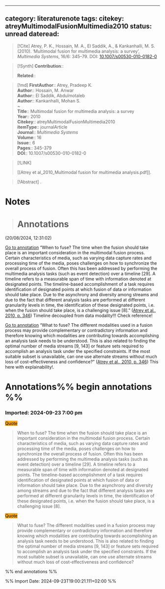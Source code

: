 
---
category: literaturenote
tags: 
citekey: atreyMultimodalFusionMultimedia2010
status: unread
dateread:
---

> [!Cite]
> Atrey, P. K., Hossain, M. A., El Saddik, A., & Kankanhalli, M. S. (2010). ‘Multimodal fusion for multimedia analysis: a survey’, _Multimedia Systems_, 16/6: 345–79. DOI: [10.1007/s00530-010-0182-0](https://doi.org/10.1007/s00530-010-0182-0)

>[!Synth]
>**Contribution**:: 
>
>**Related**:: 
>

>[!md]
> **FirstAuthor**:: Atrey, Pradeep K.  
> **Author**:: Hossain, M. Anwar  
> **Author**:: El Saddik, Abdulmotaleb  
> **Author**:: Kankanhalli, Mohan S.  
~    
> **Title**:: Multimodal fusion for multimedia analysis: a survey  
> **Year**:: 2010   
> **Citekey**:: atreyMultimodalFusionMultimedia2010  
> **itemType**:: journalArticle  
> **Journal**:: *Multimedia Systems*  
> **Volume**:: 16  
> **Issue**:: 6   
> **Pages**:: 345-379  
> **DOI**:: 10.1007/s00530-010-0182-0    

> [!LINK] 
>
> [[Atrey et al_2010_Multimodal fusion for multimedia analysis.pdf]].

> [!Abstract]
>.
> 
# Notes
>
># Annotations  
(20/08/2024, 12:31:02)

[Go to annotation](zotero://open-pdf/library/items/Y9V2QK7D?page=346&annotation=LYVDUBVU) “When to fuse? The time when the fusion should take place is an important consideration in the multimodal fusion process. Certain characteristics of media, such as varying data capture rates and processing time of the media, poses challenges on how to synchronize the overall process of fusion. Often this has been addressed by performing the multimedia analysis tasks (such as event detection) over a timeline [29]. A timeline refers to a measurable span of time with information denoted at designated points. The timeline-based accomplishment of a task requires identification of designated points at which fusion of data or information should take place. Due to the asynchrony and diversity among streams and due to the fact that different analysis tasks are performed at different granularity levels in time, the identification of these designated points, i.e. when the fusion should take place, is a challenging issue [8].” ([Atrey et al., 2010, p. 346](zotero://select/library/items/75NLGK95)) Timeline decoupled from data modality!!! Check reference!

[Go to annotation](zotero://open-pdf/library/items/Y9V2QK7D?page=346&annotation=JI9W9RQW) “What to fuse? The different modalities used in a fusion process may provide complementary or contradictory information and therefore knowing which modalities are contributing towards accomplishing an analysis task needs to be understood. This is also related to finding the optimal number of media streams [9, 143] or feature sets required to accomplish an analysis task under the specified constraints. If the most suitable subset is unavailable, can one use alternate streams without much loss of cost-effectiveness and confidence?” ([Atrey et al., 2010, p. 346](zotero://select/library/items/75NLGK95)) This here with explainability!.


# Annotations%% begin annotations %%



### Imported: 2024-09-23 7:00 pm



<mark style="background-color: #ffaa00">Quote</mark>
> When to fuse? The time when the fusion should take place is an important consideration in the multimodal fusion process. Certain characteristics of media, such as varying data capture rates and processing time of the media, poses challenges on how to synchronize the overall process of fusion. Often this has been addressed by performing the multimedia analysis tasks (such as event detection) over a timeline [29]. A timeline refers to a measurable span of time with information denoted at designated points. The timeline-based accomplishment of a task requires identification of designated points at which fusion of data or information should take place. Due to the asynchrony and diversity among streams and due to the fact that different analysis tasks are performed at different granularity levels in time, the identification of these designated points, i.e. when the fusion should take place, is a challenging issue [8].

<mark style="background-color: #ffaa00">Quote</mark>
> What to fuse? The different modalities used in a fusion process may provide complementary or contradictory information and therefore knowing which modalities are contributing towards accomplishing an analysis task needs to be understood. This is also related to finding the optimal number of media streams [9, 143] or feature sets required to accomplish an analysis task under the specified constraints. If the most suitable subset is unavailable, can one use alternate streams without much loss of cost-effectiveness and confidence?


%% end annotations %%

%% Import Date: 2024-09-23T19:00:21.111+02:00 %%
